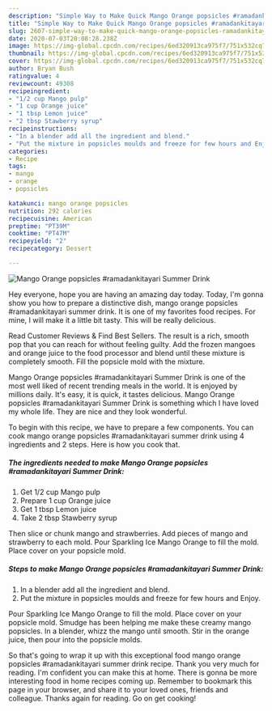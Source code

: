 ```yaml
---
description: "Simple Way to Make Quick Mango Orange popsicles #ramadankitayari Summer Drink"
title: "Simple Way to Make Quick Mango Orange popsicles #ramadankitayari Summer Drink"
slug: 2607-simple-way-to-make-quick-mango-orange-popsicles-ramadankitayari-summer-drink
date: 2020-07-03T20:08:28.238Z
image: https://img-global.cpcdn.com/recipes/6ed320913ca975f7/751x532cq70/mango-orange-popsicles-ramadankitayari-summer-drink-recipe-main-photo.jpg
thumbnail: https://img-global.cpcdn.com/recipes/6ed320913ca975f7/751x532cq70/mango-orange-popsicles-ramadankitayari-summer-drink-recipe-main-photo.jpg
cover: https://img-global.cpcdn.com/recipes/6ed320913ca975f7/751x532cq70/mango-orange-popsicles-ramadankitayari-summer-drink-recipe-main-photo.jpg
author: Bryan Bush
ratingvalue: 4
reviewcount: 49308
recipeingredient:
- "1/2 cup Mango pulp"
- "1 cup Orange juice"
- "1 tbsp Lemon juice"
- "2 tbsp Stawberry syrup"
recipeinstructions:
- "In a blender add all the ingredient and blend."
- "Put the mixture in popsicles moulds and freeze for few hours and Enjoy."
categories:
- Recipe
tags:
- mango
- orange
- popsicles

katakunci: mango orange popsicles 
nutrition: 292 calories
recipecuisine: American
preptime: "PT39M"
cooktime: "PT47M"
recipeyield: "2"
recipecategory: Dessert

---
```



![Mango Orange popsicles #ramadankitayari Summer Drink](https://img-global.cpcdn.com/recipes/6ed320913ca975f7/751x532cq70/mango-orange-popsicles-ramadankitayari-summer-drink-recipe-main-photo.jpg)

Hey everyone, hope you are having an amazing day today. Today, I'm gonna show you how to prepare a distinctive dish, mango orange popsicles #ramadankitayari summer drink. It is one of my favorites food recipes. For mine, I will make it a little bit tasty. This will be really delicious.

Read Customer Reviews &amp; Find Best Sellers. The result is a rich, smooth pop that you can reach for without feeling guilty. Add the frozen mangoes and orange juice to the food processor and blend until these mixture is completely smooth. Fill the popsicle mold with the mixture.

Mango Orange popsicles #ramadankitayari Summer Drink is one of the most well liked of recent trending meals in the world. It is enjoyed by millions daily. It's easy, it is quick, it tastes delicious. Mango Orange popsicles #ramadankitayari Summer Drink is something which I have loved my whole life. They are nice and they look wonderful.


To begin with this recipe, we have to prepare a few components. You can cook mango orange popsicles #ramadankitayari summer drink using 4 ingredients and 2 steps. Here is how you cook that.

<!--inarticleads1-->

##### The ingredients needed to make Mango Orange popsicles #ramadankitayari Summer Drink:

1. Get 1/2 cup Mango pulp
1. Prepare 1 cup Orange juice
1. Get 1 tbsp Lemon juice
1. Take 2 tbsp Stawberry syrup


Then slice or chunk mango and strawberries. Add pieces of mango and strawberry to each mold. Pour Sparkling Ice Mango Orange to fill the mold. Place cover on your popsicle mold. 

<!--inarticleads2-->

##### Steps to make Mango Orange popsicles #ramadankitayari Summer Drink:

1. In a blender add all the ingredient and blend.
1. Put the mixture in popsicles moulds and freeze for few hours and Enjoy.


Pour Sparkling Ice Mango Orange to fill the mold. Place cover on your popsicle mold. Smudge has been helping me make these creamy mango popsicles. In a blender, whizz the mango until smooth. Stir in the orange juice, then pour into the popsicle molds. 

So that's going to wrap it up with this exceptional food mango orange popsicles #ramadankitayari summer drink recipe. Thank you very much for reading. I'm confident you can make this at home. There is gonna be more interesting food in home recipes coming up. Remember to bookmark this page in your browser, and share it to your loved ones, friends and colleague. Thanks again for reading. Go on get cooking!
